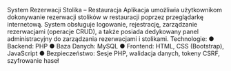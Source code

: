 System Rezerwacji Stolika – Restauracja
Aplikacja umożliwia użytkownikom dokonywanie rezerwacji stolików w restauracji poprzez
przeglądarkę internetową. System obsługuje logowanie, rejestrację, zarządzanie
rezerwacjami (operacje CRUD), a także posiada dedykowany panel administracyjny do
zarządzania rezerwacjami i stolikami.
Technologie:
● Backend: PHP
● Baza Danych: MySQL
● Frontend: HTML, CSS (Bootstrap), JavaScript
● Bezpieczeństwo: Sesje PHP, walidacja danych, tokeny CSRF, szyfrowanie haseł
